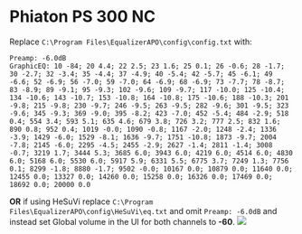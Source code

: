 # Phiaton PS 300 NC
Replace `C:\Program Files\EqualizerAPO\config\config.txt` with:
```
Preamp: -6.0dB
GraphicEQ: 10 -84; 20 4.4; 22 2.5; 23 1.6; 25 0.1; 26 -0.6; 28 -1.7; 30 -2.7; 32 -3.4; 35 -4.4; 37 -4.9; 40 -5.4; 42 -5.7; 45 -6.1; 49 -6.6; 52 -6.9; 56 -7.0; 59 -7.0; 64 -6.9; 68 -6.9; 73 -7.7; 78 -8.7; 83 -8.9; 89 -9.1; 95 -9.3; 102 -9.6; 109 -9.7; 117 -10.0; 125 -10.4; 134 -10.6; 143 -10.7; 153 -10.8; 164 -10.8; 175 -10.6; 188 -10.3; 201 -9.8; 215 -9.8; 230 -9.7; 246 -9.5; 263 -9.5; 282 -9.6; 301 -9.5; 323 -9.6; 345 -9.3; 369 -9.0; 395 -8.2; 423 -7.0; 452 -5.4; 484 -2.9; 518 0.4; 554 3.4; 593 5.1; 635 4.6; 679 3.8; 726 3.2; 777 2.5; 832 1.6; 890 0.8; 952 0.4; 1019 -0.0; 1090 -0.8; 1167 -2.0; 1248 -2.4; 1336 -3.9; 1429 -6.0; 1529 -8.1; 1636 -9.7; 1751 -10.8; 1873 -9.7; 2004 -7.8; 2145 -6.0; 2295 -4.5; 2455 -2.9; 2627 -1.4; 2811 -1.4; 3008 -0.7; 3219 1.7; 3444 5.3; 3685 6.0; 3943 6.0; 4219 6.0; 4514 6.0; 4830 6.0; 5168 6.0; 5530 6.0; 5917 5.9; 6331 5.5; 6775 3.7; 7249 1.3; 7756 0.1; 8299 -1.8; 8880 -1.7; 9502 -0.0; 10167 0.0; 10879 0.0; 11640 0.0; 12455 0.0; 13327 0.0; 14260 0.0; 15258 0.0; 16326 0.0; 17469 0.0; 18692 0.0; 20000 0.0
```
**OR** if using HeSuVi replace `C:\Program Files\EqualizerAPO\config\HeSuVi\eq.txt` and omit `Preamp: -6.0dB` and instead set Global volume in the UI for both channels to **-60**.
![](https://raw.githubusercontent.com/jaakkopasanen/AutoEq/master/results/SBAF-Serious/headphoncecom/onear/Phiaton%20PS%20300%20NC/Phiaton%20PS%20300%20NC.png)